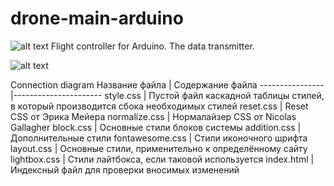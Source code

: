 # drone-main-arduino
![alt text](https://sun9-38.userapi.com/c855436/v855436670/f699a/sTm-jjxP4iE.jpg)
Flight controller for Arduino. The data transmitter.

![alt text](https://sun9-32.userapi.com/c855436/v855436670/f69ec/4Ab5POWlbW8.jpg)

Connection diagram
Название файла  | Содержание файла
----------------|----------------------
style.css       | Пустой файл каскадной таблицы стилей, в который производится сбока необходимых стилей
reset.css       | Reset CSS от Эрика Мейера
normalize.css   | Нормалайзер CSS от Nicolas Gallagher
block.css       | Основные стили блоков системы
addition.css    | Дополнительные стили
fontawesome.css | Стили иконочного шрифта
layout.css      | Основные стили, применительно к определённому сайту
lightbox.css    | Стили лайтбокса, если таковой используется
index.html      | Индексный файл для проверки вносимых изменений
